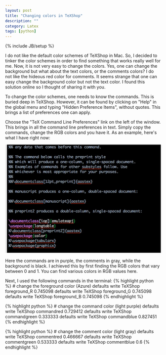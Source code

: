 ```yaml
---
layout: post
title: "Changing colors in TeXShop"
description: ""
category: Latex
tags: [python]
---
```

{% include JB/setup %}

I do not like the default color schemes of TeXShop in Mac. So, I decided to tinker the color schemes in order to find something that works really well for me. Now, it is not very easy to change the colors. Yes, one can change the background but what about the text colors, or the comments colors? I do not like the hideous red color for comments. It seems strange that one can easy change the background color but not the text color. I found this solution online so I thought of sharing it with you. 

To change the color schemes, one needs to know the commands. This is buried deep in TeXShop. However, it can be found by clicking on "Help" in the global menu and typing "Hidden Preference Items", without quotes. This brings a list of preferences one can apply. 

Choose the "TeX Command Line Preferences" link on the left of the window. This brings in all the command line preferences in text. Simply copy the commands, change the RGB colors and you have it. As an example, here's what I have right now: 

![Python Code Output](/assets/images/latex-color.jpg)

Here the commands are in purple, the comments in gray, while the background is black. I achieved this by first finding the RGB colors that vary between 0 and 1. You can find various colors in RGB values here. 

Next, I used the following commands in the terminal: 
{% highlight python %}
	# change the foreground color (Azure) 
	 defaults write TeXShop foreground_R 0.745098
	 defaults write TeXShop foreground_G 0.745098
	 defaults write TeXShop foreground_B 0.745098
 {% endhighlight %}

 {% highlight python %}
	 # change the command color (light purple)
	 defaults write TeXShop commandred 0.729412
	 defaults write TeXShop commandgreen 0.333333
	 defaults write TeXShop commandblue 0.827451
 {% endhighlight %}

 {% highlight python %}
	 # change the comment color  (light gray)
	 defaults write TeXShop commentred 0.466667
	 defaults write TeXShop commentgreen 0.533333
	 defaults write TeXShop commentblue 0.6
 {% endhighlight %}